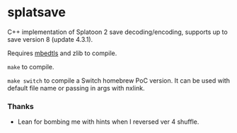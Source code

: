 # splatsave
C++ implementation of Splatoon 2 save decoding/encoding, supports up to save version 8 (update 4.3.1).

Requires [mbedtls](https://github.com/ARMmbed/mbedtls) and zlib to compile.

`make` to compile.

`make switch` to compile a Switch homebrew PoC version. It can be used with default file name or passing in args with nxlink.

### Thanks
- Lean for bombing me with hints when I reversed ver 4 shuffle.
